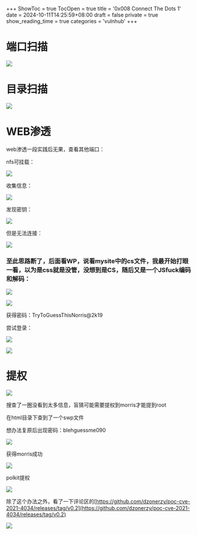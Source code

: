 +++
ShowToc = true
TocOpen = true
title = '0x008 Connect The Dots 1'
date = 2024-10-11T14:25:59+08:00
draft = false
private = true
show_reading_time = true
categories = 'vulnhub'
+++



# 端口扫描

![](/vulnhub_img/WEBRESOURCE74d11f3e5f68560e3557fa280859a177截图.png)

# 目录扫描

![](/vulnhub_img/WEBRESOURCE5aafe361346778506a374494f17024ac截图.png)

# WEB渗透

web渗透一段实践后无果，查看其他端口：

nfs可挂载：

![](/vulnhub_img/WEBRESOURCEaf4e31ab75baf2a39f3d550ac992d1fb截图.png)

收集信息：

![](/vulnhub_img/WEBRESOURCE30dacffaafc7e3ffebe689d4fb53732c截图.png)

发现密钥：

![](/vulnhub_img/WEBRESOURCEd441d3a42f03800fb56f1cf91b0676d6截图.png)

但是无法连接：

![](/vulnhub_img/WEBRESOURCE1e8aa9370835721da8c0f6c19a2faae4截图.png)

### 至此思路断了，后面看WP，说看mysite中的cs文件，我最开始打眼一看，以为是css就是没管，没想到是CS，随后又是一个JSfuck编码和解码：

![](/vulnhub_img/WEBRESOURCE506e7eb038b45845f782ff7524199b5e截图.png)

![](/vulnhub_img/WEBRESOURCE6ded1483009027423da26ba1b396ba7d截图.png)

获得密码：TryToGuessThisNorris@2k19

尝试登录：

![](/vulnhub_img/WEBRESOURCE1dfe8d3b5beafe60e4f12209d8c5cf20截图.png)

![](/vulnhub_img/WEBRESOURCE237afc63eb80de6bbd426df2063a1703截图.png)

# 提权

![](/vulnhub_img/WEBRESOURCE2dd90e1a2b42bacc7ae16f8529e138db截图.png)

搜查了一圈没看到太多信息，盲猜可能需要提权到morris才能提到root

在html目录下查到了一个swp文件

想办法复原后出现密码：blehguessme090

![](/vulnhub_img/WEBRESOURCEccaf0ed13f6fa8d2cee83c93448cecaf截图.png)

获得morris成功

![](/vulnhub_img/WEBRESOURCE5544e450c2e97cebb7dcd465e645e1ea截图.png)


polkit提权

![](/vulnhub_img/WEBRESOURCE192a194ad5350ecfce348ac0ff89d611截图.png)

除了这个办法之外，看了一下评论区的[https://github.com/dzonerzy/poc-cve-2021-4034/releases/tag/v0.2](https://github.com/dzonerzy/poc-cve-2021-4034/releases/tag/v0.2)

![](/vulnhub_img/WEBRESOURCE1e0ca9547397d652778dc3ef1ffe9ae1截图.png)

